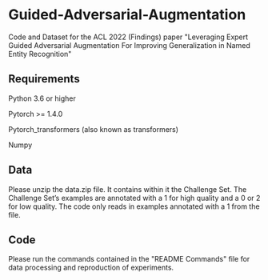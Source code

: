 # Guided-Adversarial-Augmentation
Code and Dataset for the ACL 2022 (Findings) paper "Leveraging Expert Guided Adversarial Augmentation For Improving Generalization in Named Entity Recognition"

## Requirements
Python 3.6 or higher

Pytorch >= 1.4.0

Pytorch_transformers (also known as transformers)

Numpy

## Data
Please unzip the data.zip file. It contains within it the Challenge Set. The Challenge Set’s examples are annotated with a 1 for high quality and a 0 or 2 for low
quality. The code only reads in examples annotated with a 1 from the file.

## Code
Please run the commands contained in the "README Commands" file for data processing and reproduction of experiments.
